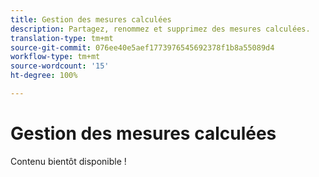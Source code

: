 ```yaml
---
title: Gestion des mesures calculées
description: Partagez, renommez et supprimez des mesures calculées.
translation-type: tm+mt
source-git-commit: 076ee40e5aef1773976545692378f1b8a55089d4
workflow-type: tm+mt
source-wordcount: '15'
ht-degree: 100%

---
```



# Gestion des mesures calculées

Contenu bientôt disponible !

